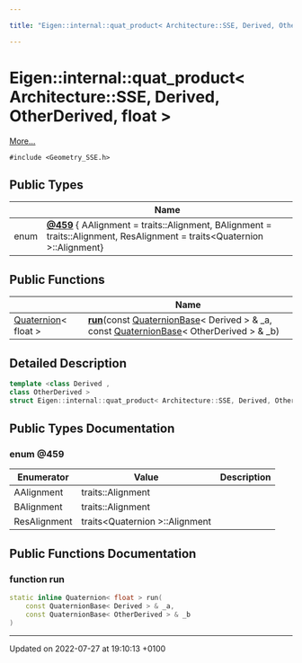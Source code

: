 ```yaml
---

title: "Eigen::internal::quat_product< Architecture::SSE, Derived, OtherDerived, float >"

---
```


# Eigen::internal::quat_product< Architecture::SSE, Derived, OtherDerived, float >



 [More...](#detailed-description)


`#include <Geometry_SSE.h>`

## Public Types

|                | Name           |
| -------------- | -------------- |
| enum| **[@459](http://example.org/classes/structeigen_1_1internal_1_1quat__product_3_01architecture_1_1sse_00_01derived_00_01otherderived_00_01float_01_4/#enum-@459)** { AAlignment = traits<Derived>::Alignment, BAlignment = traits<OtherDerived>::Alignment, ResAlignment = traits<Quaternion<float> >::Alignment} |

## Public Functions

|                | Name           |
| -------------- | -------------- |
| <a href="http://example.org/classes/classeigen_1_1quaternion/">Quaternion</a>< float > | **[run](http://example.org/classes/structeigen_1_1internal_1_1quat__product_3_01architecture_1_1sse_00_01derived_00_01otherderived_00_01float_01_4/#function-run)**(const <a href="http://example.org/classes/classeigen_1_1quaternionbase/">QuaternionBase</a>< Derived > & _a, const <a href="http://example.org/classes/classeigen_1_1quaternionbase/">QuaternionBase</a>< OtherDerived > & _b) |

## Detailed Description

```cpp
template <class Derived ,
class OtherDerived >
struct Eigen::internal::quat_product< Architecture::SSE, Derived, OtherDerived, float >;
```

## Public Types Documentation

### enum @459

| Enumerator | Value | Description |
| ---------- | ----- | ----------- |
| AAlignment | traits<Derived>::Alignment|   |
| BAlignment | traits<OtherDerived>::Alignment|   |
| ResAlignment | traits<Quaternion<float> >::Alignment|   |




## Public Functions Documentation

### function run

```cpp
static inline Quaternion< float > run(
    const QuaternionBase< Derived > & _a,
    const QuaternionBase< OtherDerived > & _b
)
```


-------------------------------

Updated on 2022-07-27 at 19:10:13 +0100